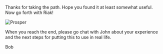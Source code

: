 
Thanks for taking the path.  Hope you found it at least somewhat useful.  Now go forth with Riak!

![Prosper](http://media4.giphy.com/media/IL4iTvQH0MjS/200.gif)

When you reach the end, please go chat with John about your experience and the next steps for putting this to use in real life.

Bob
